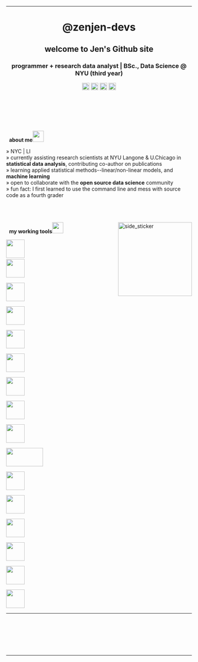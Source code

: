 
<p align="center">

</p>
<br>

<p align="left"> 

</p>
 <p align="center">

  
  
  
</p>

<hr>

<h1 align="center">@zenjen-devs </h1>
<h2 align="center">welcome to Jen's Github site </h2>
<h3 align="center">programmer + research data analyst | BSc., Data Science @ NYU (third year) </h3>
<p align="center">
 <a href="https://www.instagram.com/zenjen.io/" target="blank"><img align="center" src="https://image.flaticon.com/icons/png/128/174/174855.png" alt="IG:zenjen.io" height="20" width="20" /></a>
<a href="https://www.linkedin.com/in/jarriaza/" target="blank"><img align="center" src="https://image.flaticon.com/icons/png/128/174/174857.png" alt="lin_jarriaza" height="20" width="20" /></a>  
<a href="https://www.kaggle.com/zenjen.io" target="blank"><img align="center" src="https://www.vectorlogo.zone/logos/kaggle/kaggle-icon.svg" alt="kaggle_zenjen.io" height="20" width="20" /></a>
 <a href = "mailto: jen.arriaza@nyu.edu"><img align="center" src="https://seeklogo.com/images/G/gmail-new-2020-logo-32DBE11BB4-seeklogo.com.png" height="20" width="20" /></a>
</p>
</p>



<p align="left">
  <em>

   <br>
  </em>
  
  <br>
</p>
<br><br>

&nbsp; <b>about me</b><img src="https://media.giphy.com/media/iY8CRBdQXODJSCERIr/giphy.gif" width="30px">

» NYC | LI <br>
» currently assisting research scientists at NYU Langone & U.Chicago in <b>statistical data analysis</b>, contributing co-author on publications<br>
» learning applied statistical methods--linear/non-linear models, and <b>machine learning</b> <br>
» open to collaborate with the <b>open source data science</b> community <br>
» fun fact: I first learned to use the command line and mess with source code as a fourth grader <br><br><br><br>
 
<img align="right" width=200px height=200px alt="side_sticker" src="https://media.giphy.com/media/TEnXkcsHrP4YedChhA/giphy.gif" />



&nbsp; <b>my working tools</b><img src="https://media.giphy.com/media/iY8CRBdQXODJSCERIr/giphy.gif" width="30px">
<p align="left">
  
  <code><img height="50" src="https://github.com/uannabi/-/blob/master/resource/git.svg"></code>
  <code> <img height="50" src="https://github.com/uannabi/-/blob/master/resource/python-icon.svg"> </code>
  <code> <img height="50" src="https://upload.wikimedia.org/wikipedia/commons/7/7e/Spyder_logo.svg"> </code>
  <code> <img height="50" src="https://www.vectorlogo.zone/logos/jupyter/jupyter-ar21.svg"> </code>
  <code> <img height="50" src="https://www.teamscs.com/wp-content/uploads/2016/04/sql-server-logo.png"> </code>
  <code> <img height="50" src="https://www.vectorlogo.zone/logos/mysql/mysql-ar21.svg"> </code>
  <code> <img height="50" src="https://www.vectorlogo.zone/logos/sqlite/sqlite-ar21.svg"> </code>
  <code> <img height="50" src="https://seeklogo.com/images/S/sas-institute-inc-logo-724F521E0C-seeklogo.com.png"> </code>
  <code> <img height="50" src="https://www.vectorlogo.zone/logos/w3_html5/w3_html5-ar21.svg"> </code>
  <code> <img height="50" src="https://matplotlib.org/2.2.5/_images/sphx_glr_logos2_001.png" width='100'> </code>
  <code> <img height="50" src="https://upload.wikimedia.org/wikipedia/commons/thumb/e/ed/Pandas_logo.svg/768px-Pandas_logo.svg.png"> </code>
  <code> <img height="50" src="https://www.vectorlogo.zone/logos/heroku/heroku-ar21.svg"> </code>
  <code> <img height="50" src="https://www.vectorlogo.zone/logos/numpy/numpy-ar21.svg"> </code>
  <code> <img height="50" src="https://www.vectorlogo.zone/logos/reactjs/reactjs-ar21.svg"> </code>
  <code> <img height="50" src="https://www.vectorlogo.zone/logos/javascript/javascript-ar21.svg"> </code>
  <code> <img height="50" src="https://seeklogo.com/images/S/scikit-learn-logo-8766D07E2E-seeklogo.com.png"> </code>

  <hr>
  <p align="center">


</p>
 
<p>

</p>
<br><br><br><br><br>

<hr>


<p align="center">

</p><br>

















<!--
**zenjen-devs/zenjen-devs** is a ✨ _special_ ✨ repository because its `README.md` (this file) appears on your GitHub profile.

Here are some ideas to get you started:

- 🔭 I’m currently working on ...
- 🌱 I’m currently learning ...
- 👯 I’m looking to collaborate on ...
- 🤔 I’m looking for help with ...
- 💬 Ask me about ...
- 📫 How to reach me: ...
- 😄 Pronouns: ...
- ⚡ Fun fact: ...
-->
